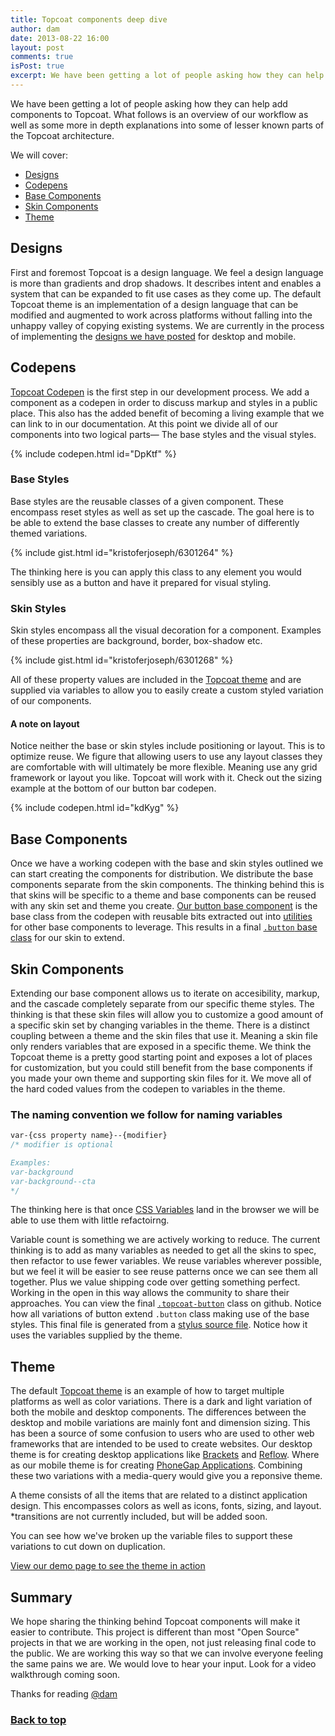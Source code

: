 ```yaml
---
title: Topcoat components deep dive
author: dam
date: 2013-08-22 16:00
layout: post
comments: true
isPost: true
excerpt: We have been getting a lot of people asking how they can help add components to Topcoat. What follows is an overview of our proposed workflow as well as some more in depth explanations into some of lesser known parts of the Topcoat architecture.
---
```


We have been getting a lot of people asking how they can help add components to Topcoat. What follows is an overview of our workflow as well as some more in depth explanations into some of lesser known parts of the Topcoat architecture.

We will cover:

* [Designs](#designs)
* [Codepens](#codepens)
* [Base Components](#base-components)
* [Skin Components](#skin-components)
* [Theme](#theme)

## Designs

First and foremost Topcoat is a design language. We feel a design language is more than gradients and drop shadows. It describes intent and enables a system that can be expanded to fit use cases as they come up. The default Topcoat theme is an implementation of a design language that can be modified and augmented to work across platforms without falling into the unhappy valley of copying existing systems. We are currently in the process of implementing the [designs we have posted](https://github.com/topcoat/design) for desktop and mobile.

## Codepens

[Topcoat Codepen](http://codepen.io/Topcoat) is the first step in our development process. We add a component as a codepen in order to discuss markup and styles in a public place. This also has the added benefit of becoming a living example that we can link to in our documentation. At this point we divide all of our components into two logical parts— The base styles and the visual styles.

{% include codepen.html id="DpKtf" %}

### Base Styles

Base styles are the reusable classes of a given component. These encompass reset styles as well as set up the cascade. The goal here is to be able to extend the base classes to create any number of differently themed variations.

{% include gist.html id="kristoferjoseph/6301264" %}

The thinking here is you can apply this class to any element you would sensibly use as a button and have it prepared for visual styling.

### Skin Styles

Skin styles encompass all the visual decoration for a component. Examples of these properties are background, border, box-shadow etc.

{% include gist.html id="kristoferjoseph/6301268" %}

All of these property values are included in the [Topcoat theme](https://github.com/topcoat/theme) and are supplied via variables to allow you to easily create a custom styled variation of our components.

#### A note on layout

Notice neither the base or skin styles include positioning or layout. This is to optimize reuse. We figure that allowing users to use any layout classes they are comfortable with will ultimately be more flexible. Meaning use any grid framework or layout you like. Topcoat will work with it. Check out the sizing example at the bottom of our button bar codepen.

{% include codepen.html id="kdKyg" %}

## Base Components

Once we have a working codepen with the base and skin styles outlined we can start creating the components for distribution. We distribute the base components separate from the skin components. The thinking behind this is that skins will be specific to a theme and base components can be reused with any skin set and theme you create. [Our button base component](https://github.com/topcoat/button-base/blob/master/src/button-base.css) is the base class from the codepen with reusable bits extracted out into [utilities](https://github.com/topcoat/utils/blob/master/src/utils.css) for other base components to leverage. This results in a final [`.button` base class](https://github.com/topcoat/button-base/blob/master/css/button-base.css) for our skin to extend.

## Skin Components

Extending our base component allows us to iterate on accesibility, markup, and the cascade completely separate from our specific theme styles. The thinking is that these skin files will allow you to customize a good amount of a specific skin set by changing variables in the theme. There is a distinct coupling between a theme and the skin files that use it. Meaning a skin file only renders variables that are exposed in a specific theme. We think the Topcoat theme is a pretty good starting point and exposes a lot of places for customization, but you could still benefit from the base components if you made your own theme and supporting skin files for it. We move all of the hard coded values from the codepen to variables in the theme.

### The naming convention we follow for naming variables

```css
var-{css property name}--{modifier}
/* modifier is optional

Examples:
var-background
var-background--cta
*/
```

The thinking here is that once [CSS Variables](http://dev.w3.org/csswg/css-variables/) land in the browser we will be able to use them with little refactoirng.

Variable count is something we are actively working to reduce. The current thinking is to add as many variables as needed to get all the skins to spec, then refactor to use fewer variables. We reuse variables wherever possible, but we feel it will be easier to see reuse patterns once we can see them all together. Plus we value shipping code over getting something perfect. Working in the open in this way allows the community to share their approaches. You can view the final [`.topcoat-button`](https://github.com/topcoat/button/blob/master/css/mobile-light-button.css) class on github. Notice how all variations of button extend `.button` class making use of the base styles. This final file is generated from a [stylus source file](https://github.com/topcoat/button/blob/master/src/topcoat-button.css). Notice how it uses the variables supplied by the theme.

## Theme

The default [Topcoat theme](https://github.com/topcoat/theme) is an example of how to target multiple platforms as well as color variations. There is a dark and light variation of both the mobile and desktop components. The differences between the desktop and mobile variations are mainly font and dimension sizing. This has been a source of some confusion to users who are used to other web frameworks that are intended to be used to create websites. Our desktop theme is for creating desktop applications like [Brackets](http://brackets.io) and [Reflow](http://html.adobe.com/edge/reflow/). Where as our mobile theme is for creating [PhoneGap Applications](http://phonegap.com/app/). Combining these two variations with a media-query would give you a reponsive theme.

A theme consists of all the items that are related to a distinct application design. This encompasses colors as well as icons, fonts, sizing, and layout. *transitions are not currently included, but will be added soon.

You can see how we've broken up the variable files to support these variations to cut down on duplication.

[View our demo page to see the theme in action](http://topcoat.io/topcoat/)

## Summary

We hope sharing the thinking behind Topcoat components will make it easier to contribute. This project is different than most "Open Source" projects in that we are working in the open, not just releasing final code to the public. We are working this way so that we can involve everyone feeling the same pains we are. We would love to hear your input. Look for a video walkthrough coming soon.

Thanks for reading [@dam](http://twitter.com/dam)

### [Back to top](#top)
